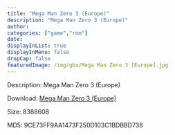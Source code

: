 ```yaml
---
title: "Mega Man Zero 3 (Europe)"
description: "Mega Man Zero 3 (Europe)"
author: 
categories: ["game","rom"]
date: 
displayInList: true
displayInMenu: false
dropCap: false
featuredImage: /img/gba/Mega Man Zero 3 [Europe].jpg
---
```


Description: Mega Man Zero 3 (Europe)

Download: <a style="text-decoration:underline;" href="https://mega.nz/#!qPYwwAxK!3w0aRzsQgpX2HHRG7hFTS5mRe2N1Zp-L8eJcpidiys0" target = "_blank" rel = "nofollow" > Mega Man Zero 3 (Europe)</a>

Size: 8388608

MD5: 9CE73FF9AA1473F250D103C1BDBBD738

